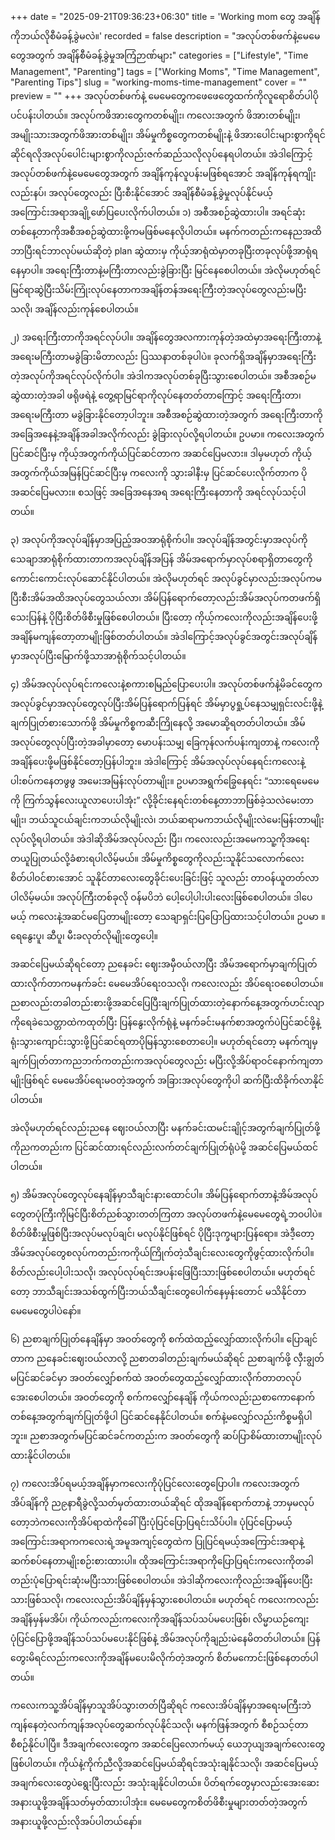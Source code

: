 +++
date = "2025-09-21T09:36:23+06:30"
title = 'Working mom တွေ အချိန်ကိုဘယ်လိုစီမံခန့်ခွဲမလဲ။'
recorded = false
description = "အလုပ်တစ်ဖက်နဲ့မေမေတွေအတွက် အချိန်စီမံခန့်ခွဲမှုအကြံဉာဏ်များ"
categories = ["Lifestyle", "Time Management", "Parenting"]
tags = ["Working Moms", "Time Management", "Parenting Tips"]
slug = "working-moms-time-management"
cover = ""
preview = ""
+++
အလုပ်တစ်ဖက်နဲ့ မေမေတွေကဖေဖေတွေထက်ကိုလူရောစိတ်ပါပိုပင်ပန်းပါတယ်။ အလုပ်ကဖိအားတွေကတစ်မျိုး၊ ကလေးအတွက် ဖိအားတစ်မျိုး၊ အမျိုးသားအတွက်ဖိအားတစ်မျိုး၊ အိမ်မှုကိစ္စတွေကတစ်မျိုးနဲ့ ဖိအားပေါင်းများစွာကိုရင်ဆိုင်ရလိုအလုပ်ပေါင်းများစွာကိုလည်းဇက်ဆည်သလိုလုပ်နေရပါတယ်။ အဲဒါကြောင့် အလုပ်တစ်ဖက်နဲ့မေမေတွေအတွက် အချိန်ကုန်လူပန်းမဖြစ်ရအောင် အချိန်ကုန်ရကျိုးလည်းနပ်၊ အလုပ်တွေလည်း ပြီးစီးနိုင်အောင် အချိန်စီမံခန့်ခွဲမှုလုပ်နိုင်မယ့်အကြောင်းအရာအချို့ဖော်ပြပေးလိုက်ပါတယ်။
၁) အစီအစဉ်ဆွဲထားပါ။
အရင်ဆုံးတစ်နေ့တာကိုအစီအစဉ်ဆွဲထားဖို့ကမဖြစ်မနေလိုပါတယ်။ မနက်ကတည်းကနေညအထိဘာပြီးရင်ဘာလုပ်မယ်ဆိုတဲ့ plan ဆွဲထားမှ ကိုယ့်အာရုံထဲမှာတခုပြီးတခုလုပ်ဖို့အာရုံရနေမှာပါ။ အရေးကြီးတာနဲ့မကြီးတာလည်းခွဲခြားပြီး မြင်နေစေပါတယ်။ အဲလိုမဟုတ်ရင် မြင်ရာဆွဲပြီးသိမ်းကြုံးလုပ်နေတာကအချိန်တန်အရေးကြီးတဲ့အလုပ်တွေလည်းမပြီးသလို၊ အချိန်လည်းကုန်စေပါတယ်။

၂) အရေးကြီးတာကိုအရင်လုပ်ပါ။
အချိန်တွေအလကားကုန်တဲ့အထဲမှာအရေးကြီးတာနဲ့အရေးမကြီးတာမခွဲခြားမိတာလည်း ပြဿနာတစ်ခုပါပဲ။ ခုလက်ရှိအချိန်မှာအရေးကြီးတဲ့အလုပ်ကိုအရင်လုပ်လိုက်ပါ။ အဲဒါကအလုပ်တစ်ခုပြီးသွားစေပါတယ်။ အစီအစဉ်မဆွဲထားတဲ့အခါ ဖရိုဖရဲနဲ့ တွေ့ရာမြင်ရာကိုလုပ်နေတတ်တာကြောင့် အရေးကြီးတာ၊ အရေးမကြီးတာ မခွဲခြားနိုင်တော့ပါဘူး။ အစီအစဉ်ဆွဲထားတဲ့အတွက် အရေးကြီးတာကို အခြေအနေနဲ့အချိန်အခါအလိုက်လည်း ခွဲခြားလုပ်လို့ရပါတယ်။ ဥပမာ။ ကလေးအတွက်ပြင်ဆင်ပြီးမှ ကိုယ့်အတွက်ကိုယ်ပြင်ဆင်တာက အဆင်ပြေမလား။ ဒါမှမဟုတ် ကိုယ့်အတွက်ကိုယ်အမြန်ပြင်ဆင်ပြီးမှ ကလေးကို သွားခါနီးမှ ပြင်ဆင်ပေးလိုက်တာက ပိုအဆင်ပြေမလား။ စသဖြင့် အခြေအနေအရ အရေးကြီးနေတာကို အရင်လုပ်သင့်ပါတယ်။

၃) အလုပ်ကိုအလုပ်ချိန်မှာအပြည့်အဝအာရုံစိုက်ပါ။
အလုပ်ချိန်အတွင်းမှာအလုပ်ကိုသေချာအာရုံစိုက်ထားတာကအလုပ်ချိန်အပြန် အိမ်အရောက်မှာလုပ်စရာရှိတာတွေကိုကောင်းကောင်းလုပ်ဆောင်နိုင်ပါတယ်။ အဲလိုမဟုတ်ရင် အလုပ်ခွင်မှာလည်းအလုပ်ကမပြီးစီးအိမ်အထိအလုပ်တွေသယ်လာ၊ အိမ်ပြန်ရောက်တော့လည်းအိမ်အလုပ်ကတဖက်ရှိသေးပြန်နဲ့ ပိုပြီးစိတ်ဖိစီးမှုဖြစ်စေပါတယ်။ ပြီးတော့ ကိုယ့်ကလေးကိုလည်းအချိန်ပေးဖို့အချိန်မကျန်တော့တာမျိုးဖြစ်တတ်ပါတယ်။ အဲဒါကြောင့်အလုပ်ခွင်အတွင်းအလုပ်ချိန်မှာအလုပ်ပြီးမြောက်ဖို့သာအာရုံစိုက်သင့်ပါတယ်။

၄) အိမ်အလုပ်လုပ်ရင်းကလေးနဲ့စကားစမြည်ပြောပေးပါ။
အလုပ်တစ်ဖက်နဲ့မိခင်တွေကအလုပ်ခွင်မှာအလုပ်တွေလုပ်ပြီးအိမ်ပြန်ရောက်ပြန်ရင် အိမ်မှာပွရှု့ပ်နေသမျှရှင်းလင်းဖို့နဲ့ ချက်ပြုတ်စားသောက်ဖို့ အိမ်မှုကိစ္စကဆီးကြိုနေလို့ အမောဆို့ရတတ်ပါတယ်။ အိမ်အလုပ်တွေလုပ်ပြီးတဲ့အခါမှာတော့ မောပန်းသမျှ ခြေကုန်လက်ပန်းကျတာနဲ့ ကလေးကိုအချိန်ပေးဖို့မဖြစ်နိုင်တော့ပြန်ပါဘူး။ အဲဒါကြောင့် အိမ်အလုပ်လုပ်နေရင်းကလေးနဲ့ ပါးစပ်ကနေတဖွဖွ အမေးအမြန်းလုပ်တာမျိုး။ ဥပမာအရွက်ခြွေနေရင်း “သားရေမေမေကို ကြက်သွန်လေးယူလာပေးပါအုံး” လို့ခိုင်းနေရင်းတစ်နေ့တာဘာဖြစ်ခဲ့သလဲမေးတာမျိုး၊ ဘယ်သူငယ်ချင်းကဘယ်လိုမျိုးလဲ၊ ဘယ်ဆရာမကဘယ်လိုမျိုးလဲမေးမြန်းတာမျိုးလုပ်လို့ရပါတယ်။ အဲဒါဆိုအိမ်အလုပ်လည်း ပြီး၊ ကလေးလည်းအမေကသူ့ကိုအရေးတယူပြုတယ်လို့ခံစားရပါလိမ့်မယ်။ အိမ်မှုကိစ္စတွေကိုလည်းသူနိုင်သလောက်လေး စိတ်ပါဝင်စားအောင် သူနိုင်တာလေးတွေခိုင်းပေးခြင်းဖြင့် သူလည်း တာဝန်ယူတတ်လာပါလိမ့်မယ်။ အလုပ်ကြီးတစ်ခုလို ဝန်မပိဘဲ ပေါ့ပေါ့ပါးပါးလေးဖြစ်စေပါတယ်။ ဒါပေမယ့် ကလေးနဲ့အဆင်မပြေတာမျိုးတော့ သေချာရှင်းပြပြောပြထားသင့်ပါတယ်။ ဥပမာ ။ ရေနွေးပူ၊ ဆီပူ၊ မီးခလုတ်လိုမျိုးတွေပေါ့။

အဆင်ပြေမယ်ဆိုရင်တော့ ညနေခင်း ဈေးအမှီဝယ်လာပြီး အိမ်အရောက်မှာချက်ပြုတ်ထားလိုက်တာကမနက်ခင်း မေမေအိပ်ရေးဝသလို၊ ကလေးလည်း အိပ်ရေးဝစေပါတယ်။ ညစာလည်းတခါတည်းစားဖို့အဆင်ပြေပြီးချက်ပြုတ်ထားတဲ့နောက်နေ့အတွက်ဟင်းလျာကိုရေခဲသေတ္တာထဲကထုတ်ပြီး ပြန်နွေးလိုက်ရုံနဲ့ မနက်ခင်းမနက်စာအတွက်ပဲပြင်ဆင်ဖို့နဲ့ ရုံးသွားကျောင်းသွားဖို့ပြင်ဆင်ရတာပိုမြန်သွားစေတာပေါ့။ မဟုတ်ရင်တော့ မနက်ကျမှ ချက်ပြုတ်တာကညဘက်ကတည်းကအလုပ်တွေလည်း မပြီးလို့အိပ်ရာဝင်နောက်ကျတာမျိုးဖြစ်ရင် မေမေအိပ်ရေးမဝတဲ့အတွက် အခြားအလုပ်တွေကိုပါ ဆက်ပြီးထိခိုက်လာနိုင်ပါတယ်။

အဲလိုမဟုတ်ရင်လည်းညနေ ဈေးဝယ်လာပြီး မနက်ခင်းထမင်းချိုင့်အတွက်ချက်ပြုတ်ဖို့ကိုညကတည်းက ပြင်ဆင်ထားရင်လည်းလက်တင်ချက်ပြုတ်ရုံပဲမို့ အဆင်ပြေမယ်ထင်ပါတယ်။

၅) အိမ်အလုပ်တွေလုပ်နေချိန်မှာသီချင်းနားထောင်ပါ။
အိမ်ပြန်ရောက်တာနဲ့အိမ်အလုပ်တွေတပုံကြီးကိုမြင်ပြီးစိတ်ညစ်သွားတတ်ကြတာ အလုပ်တဖက်နဲ့မေမေတွေရဲ့ဘဝပါပဲ။ စိတ်ဖိစီးမှုဖြစ်ပြီးအလုပ်မလုပ်ချင်၊ မလုပ်နိုင်ဖြစ်ရင် ပိုပြီးဒုက္ခများပြန်ရော။ အဲဒီ့တော့အိမ်အလုပ်တွေစလုပ်ကတည်းကကိုယ်ကြိုက်တဲ့သီချင်းလေးတွေကိုဖွင့်ထားလိုက်ပါ။ စိတ်လည်းပေါ့ပါးသလို၊ အလုပ်လုပ်ရင်းအပန်းဖြေပြီးသားဖြစ်စေပါတယ်။ မဟုတ်ရင်တော့ ဘာသီချင်းအသစ်ထွက်ပြီးဘယ်သီချင်းတွေပေါက်နေမှန်းတောင် မသိနိုင်တာမေမေတွေပါပဲနော်။

၆) ညစာချက်ပြုတ်နေချိန်မှာ အဝတ်တွေကို စက်ထဲထည့်လျှော်ထားလိုက်ပါ။
ပြောချင်တာက ညနေခင်းဈေးဝယ်လာလို့ ညစာတခါတည်းချက်မယ်ဆိုရင် ညစာချက်ဖို့ လှီးချွတ်မပြင်ဆင်ခင်မှာ အဝတ်လျှော်စက်ထဲ အဝတ်တွေထည့်လျှော်ထားလိုက်တာတလုပ်အေးစေပါတယ်။ အဝတ်တွေကို စက်ကလျှော်နေချိန် ကိုယ်ကလည်းညစာကောနောက်တစ်နေ့အတွက်ချက်ပြုတ်ဖို့ပါ ပြင်ဆင်နေနိုင်ပါတယ်။ စက်နဲ့မလျှော်လည်းကိစ္စမရှိပါဘူး။ ညစာအတွက်မပြင်ဆင်ခင်ကတည်းက အဝတ်တွေကို ဆပ်ပြာစိမ်ထားတာမျိုးလုပ်ထားနိုင်ပါတယ်။

၇) ကလေးအိပ်ရမယ့်အချိန်မှာကလေးကိုပုံပြင်လေးတွေပြောပါ။
ကလေးအတွက်အိပ်ချိန်ကို ည၉နာရီခွဲလို့သတ်မှတ်ထားတယ်ဆိုရင် ထိုအချိန်ရောက်တာနဲ့ ဘာမှမလုပ်တော့ဘဲကလေးကိုအိပ်ရာထဲကိုခေါ်ပြီးပုံပြင်ပြောပြရင်းသိပ်ပါ။ ပုံပြင်ပြောမယ့်အကြောင်းအရာကကလေးရဲ့အမူအကျင့်တွေထဲက ပြုပြင်ရမယ့်အကြောင်းအရာနဲ့ဆက်စပ်နေတာမျိုးစဉ်းစားထားပါ။ ထိုအကြောင်းအရာကိုပြောပြရင်းကလေးကိုတခါတည်းပုံပြောရင်းဆုံးမပြီးသားဖြစ်စေပါတယ်။ အဲဒါဆိုကလေးကိုလည်းအချိန်ပေးပြီးသားဖြစ်သလို၊ ကလေးလည်းအိပ်ချိန်မှန်သွားစေပါတယ်။ မဟုတ်ရင် ကလေးကလည်းအချိန်မှန်မအိပ်၊ ကိုယ်ကလည်းကလေးကိုအချိန်သပ်သပ်မပေးဖြစ်၊ လိမ္မာယဉ်ကျေးပုံပြင်ပြောဖို့အချိန်သပ်သပ်မပေးနိုင်ဖြစ်နဲ့ အိမ်အလုပ်ကိုချည်းမဲနေမိတတ်ပါတယ်။ ပြန်တွေးမိရင်လည်းကလေးကိုအချိန်မပေးမိလိုက်တဲ့အတွက် စိတ်မကောင်းဖြစ်နေတတ်ပါတယ်။

ကလေးကသူ့အိပ်ချိန်မှာသူအိပ်သွားတတ်ပြီဆိုရင် ကလေးအိပ်ချိန်မှာအရေးမကြီးဘဲကျန်နေတဲ့လက်ကျန်အလုပ်တွေဆက်လုပ်နိုင်သလို၊ မနက်ဖြန်အတွက် စီစဉ်သင့်တာစီစဉ်နိုင်ပါပြီ။
ဒီအချက်လေးတွေက အဆင်ပြေလောက်မယ့် ယေဘုယျအချက်လေးတွေဖြစ်ပါတယ်။ ကိုယ်နဲ့ကိုက်ညီလို့အဆင်ပြေမယ်ဆိုရင်အသုံးချနိုင်သလို၊ အဆင်ပြေမယ့်အချက်လေးတွေပဲရွေးပြီးလည်း အသုံးချနိုင်ပါတယ်။ ပိတ်ရက်တွေမှာလည်းအေးဆေးအနားယူဖို့အချိန်သတ်မှတ်ထားပါအုံး။ မေမေတွေကစိတ်ဖိစီးမှုများတတ်တဲ့အတွက် အနားယူဖို့လည်းလိုအပ်ပါတယ်နော်။ 